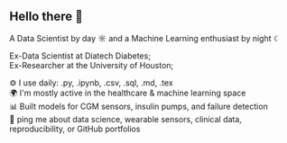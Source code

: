 ## Hello there 👋

A Data Scientist by day ☼ and a Machine Learning enthusiast by night ☾

Ex-Data Scientist at Diatech Diabetes;  
Ex-Researcher at the University of Houston;  

⚙️ I use daily: .py, .ipynb, .csv, .sql, .md, .tex  
🌍 I'm mostly active in the healthcare & machine learning space  
📊 Built models for CGM sensors, insulin pumps, and failure detection  
💬 ping me about data science, wearable sensors, clinical data, reproducibility, or GitHub portfolios  

